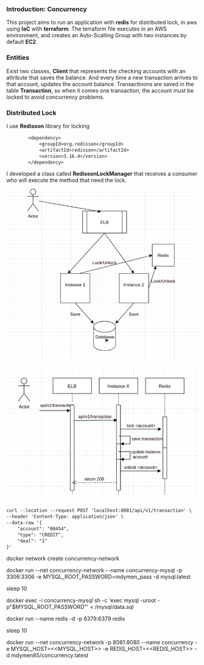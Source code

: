 
### Introduction: Concurrency

This project aims to run an application with **redis** for distributed lock, in aws using **IaC** with **terraform**. The terraform file executes in an AWS environment, and creates an Auto-Scalling Group with two instances by default **EC2**. 

### Entities

Exist two classes, **Client** that represents the checking accounts with an attribute that saves the balance. And every time a new transaction arrives to that account, updates the account balance. Transactinons are saved in the table **Transaction**, so when it comes one transaction, the account must be locked to avoid concurrency problems.

### Distributed Lock

I use **Redisson** library for locking

```
		<dependency>
		    <groupId>org.redisson</groupId>
		    <artifactId>redisson</artifactId>
		    <version>3.16.4</version>
		</dependency>
```

I developed a class called **RedissonLockManager** that receives a consumer who will execute the method that need the lock. 


![](https://github.com/mdymen85/concurrency/blob/main/diagram1.png)

![](https://github.com/mdymen85/concurrency/blob/main/diagram2.png)

```
curl --location --request POST 'localhost:8081/api/v1/transaction' \
--header 'Content-Type: application/json' \
--data-raw '{
    "account": "00454",
    "type": "CREDIT",
    "deal": "1"
}'
```


docker network create concurrency-network

docker run --net concurrency-network --name concurrency-mysql -p 3306:3306 -e MYSQL_ROOT_PASSWORD=mdymen_pass -d mysql:latest

sleep 10

docker exec -i concurrency-mysql sh -c 'exec mysql -uroot -p"$MYSQL_ROOT_PASSWORD"' < /mysql/data.sql

docker run --name redis -d -p 6379:6379 redis

sleep 10

docker run --net concurrency-network -p 8081:8080 --name concurrency -e MYSQL_HOST=<<MYSQL_HOST>> -e REDIS_HOST=<<REDIS_HOST>> -d mdymen85/concurrency:latest

